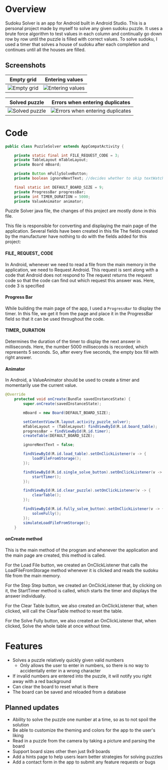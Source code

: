 # Overview
Sudoku Solver is an app for Android built in Android Studio. This is a personal project made by myself to solve any given sudoku puzzle. 
It uses a brute force algorithm to test values in each column and continually go down row by row until the puzzle is filled with correct values.
To solve sudoku, I used a timer that solves a house of sudoku after each completion and continues until all the houses are filled.

## Screenshots

Empty grid  |  Entering values
:-------------------------:|:-------------------------:
![Empty grid](https://iili.io/HgqkG3v.jpg)  |  ![Entering values](https://iili.io/HgqPquf.jpg)

Solved puzzle |  Errors when entering duplicates
:-------------------------:|:-------------------------:
![Solved puzzle](https://iili.io/HgqU8W7.jpg)  |  ![Errors when entering duplicates](https://iili.io/HgqP7uj.jpg)


# Code

```java
public class PuzzleSolver extends AppCompatActivity {

    private static final int FILE_REQUEST_CODE = 3;
    private TableLayout mTableLayout;
    private Board mBoard;

    private Button mFullySolveButton;
    private boolean ignoreNextText; //decides whether to skip textWatcher

    final static int DEFAULT_BOARD_SIZE = 9;
    private ProgressBar progressBar;
    private int TIMER_DURATION = 5000;
    private ValueAnimator animator;
```
Puzzle Solver java file, the changes of this project are mostly done in this file.

This file is responsible for converting and displaying the main page of the application. Several fields have been created in this file
The fields created by the manufacturer have nothing to do with the fields added for this project:

#### FILE_ REQUEST_ CODE

In Android, whenever we need to read a file from the main memory in the application, we need to
Request Android. This request is sent along with a code that Android does not respond to
The request returns the request code so that the code can find out which request this answer was.
Here, code 3 is specified

#### Progress Bar


While building the main page of the app, I used a `ProgressBar` to display the timer.
In this file, we get it from the page and place it in the ProgressBar field so that it can be used throughout the code.

#### TIMER_ DURATION

Determines the duration of the timer to display the next answer in milliseconds.
Here, the number 5000 milliseconds is recorded, which represents 5 seconds. So, after every five seconds, the empty box fill with right answer.

#### Animator

In Android, a ValueAnimator should be used to create a timer and momentarily use the current value.



```java
@Override
    protected void onCreate(Bundle savedInstanceState) {
        super.onCreate(savedInstanceState);

        mBoard = new Board(DEFAULT_BOARD_SIZE);

        setContentView(R.layout.activity_puzzle_solver);
        mTableLayout = (TableLayout) findViewById(R.id.board_table);
        progressBar = findViewById(R.id.timer);
        createTable(DEFAULT_BOARD_SIZE);

        ignoreNextText = false;

        findViewById(R.id.load_table).setOnClickListener(v -> {
            loadFileFromStorage();
        });

        findViewById(R.id.single_solve_button).setOnClickListener(v -> {
            startTimer();
        });

        findViewById(R.id.clear_puzzle).setOnClickListener(v -> {
            clearTable();
        });

        findViewById(R.id.fully_solve_button).setOnClickListener(v -> {
            solveFully();
        });
        simulateLoadFileFromStorage();
    }
```
#### onCreate method
This is the main method of the program and whenever the application and the main page are created, this method is called.

For the Load File button, we created an OnClickListener that calls the LoadFileFromStorage method whenever it is clicked and reads the sudoku file from the main memory.

For the Step Step button, we created an OnClickListener that, by clicking on it, the StartTimer method is called, which starts the timer and displays the answer individually.

For the Clear Table button, we also created an OnClickListener that, when clicked, will call the ClearTable method to reset the table.

For the Solve Fully button, we also created an OnClickListener that, when clicked, Solve the whole table at once without time.


# Features
* Solves a puzzle relatively quickly given valid numbers
  * Only allows the user to enter in numbers, so there is no way to accidentally enter in a wrong character 
* If invalid numbers are entered into the puzzle, it will notify you right away with a red background
* Can clear the board to reset what is there
* The board can be saved and reloaded from a database

## Planned updates
* Ability to solve the puzzle one number at a time, so as to not spoil the solution
* Be able to customize the theming and colors for the app to the user's liking
* Read in a puzzle from the camera by taking a picture and parsing the board
* Support board sizes other then just 9x9 boards
* Add a hints page to help users learn better strategies for solving puzzles
* Add a contact form in the app to submit any feature requests or bugs
